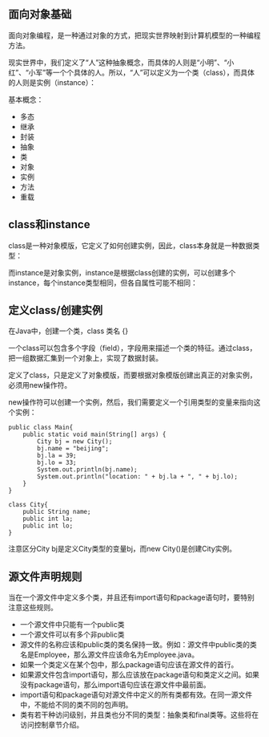 ## 面向对象基础

面向对象编程，是一种通过对象的方式，把现实世界映射到计算机模型的一种编程方法。

现实世界中，我们定义了“人”这种抽象概念，而具体的人则是“小明”、“小红”、“小军”等一个个具体的人。所以，“人”可以定义为一个类（class），而具体的人则是实例（instance）：

基本概念：
- 多态
- 继承
- 封装
- 抽象
- 类
- 对象
- 实例
- 方法
- 重载

## class和instance

class是一种对象模版，它定义了如何创建实例，因此，class本身就是一种数据类型：

而instance是对象实例，instance是根据class创建的实例，可以创建多个instance，每个instance类型相同，但各自属性可能不相同：

## 定义class/创建实例

在Java中，创建一个类，class 类名 {}

一个class可以包含多个字段（field），字段用来描述一个类的特征。通过class，把一组数据汇集到一个对象上，实现了数据封装。

定义了class，只是定义了对象模版，而要根据对象模版创建出真正的对象实例，必须用new操作符。

new操作符可以创建一个实例，然后，我们需要定义一个引用类型的变量来指向这个实例：

```$xslt
public class Main{
    public static void main(String[] args) {
        City bj = new City();
        bj.name = "beijing";
        bj.la = 39;
        bj.lo = 33;
        System.out.println(bj.name);
        System.out.println("location: " + bj.la + ", " + bj.lo);
    }
}

class City{
    public String name;
    public int la;
    public int lo;
}
```

注意区分City bj是定义City类型的变量bj，而new City()是创建City实例。

## 源文件声明规则

当在一个源文件中定义多个类，并且还有import语句和package语句时，要特别注意这些规则。

- 一个源文件中只能有一个public类
- 一个源文件可以有多个非public类
- 源文件的名称应该和public类的类名保持一致。例如：源文件中public类的类名是Employee，那么源文件应该命名为Employee.java。
- 如果一个类定义在某个包中，那么package语句应该在源文件的首行。
- 如果源文件包含import语句，那么应该放在package语句和类定义之间。如果没有package语句，那么import语句应该在源文件中最前面。
- import语句和package语句对源文件中定义的所有类都有效。在同一源文件中，不能给不同的类不同的包声明。
- 类有若干种访问级别，并且类也分不同的类型：抽象类和final类等。这些将在访问控制章节介绍。